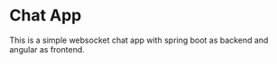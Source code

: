 # Chat App

This is a simple websocket chat app with spring boot as backend and angular as frontend.